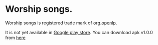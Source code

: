  Worship songs.
============

  Worship songs is registered trade mark of [org.openlp](http://openlp.org/). 
  
  It is not yet available in [Google play store](https://chrome.google.com/webstore/category/collection/also_on_android?hl=en-US). You can download apk v1.0.0 from [here](https://raw.githubusercontent.com/crunchersaspire/downloads/master/openlp-lite/apk/openlp-lite-1.0.0.apk) 
